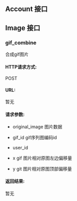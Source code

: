 ## Account 接口
## Image 接口
### gif_combine
合成gif图片

#### HTTP请求方式:
POST

#### URL:

暂无

#### 请求参数:
* original_image 图片数据

* gif_id gif序列图编码id

* user_id 

* x gif 图片相对原图左边偏移量

* y git 图片相对原图顶部偏移量

#### 返回结果:

暂无


